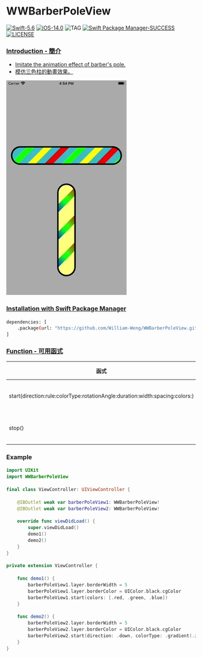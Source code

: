# WWBarberPoleView

[![Swift-5.6](https://img.shields.io/badge/Swift-5.6-orange.svg?style=flat)](https://developer.apple.com/swift/) [![iOS-14.0](https://img.shields.io/badge/iOS-14.0-pink.svg?style=flat)](https://developer.apple.com/swift/) ![TAG](https://img.shields.io/github/v/tag/William-Weng/WWBarberPoleView) [![Swift Package Manager-SUCCESS](https://img.shields.io/badge/Swift_Package_Manager-SUCCESS-blue.svg?style=flat)](https://developer.apple.com/swift/) [![LICENSE](https://img.shields.io/badge/LICENSE-MIT-yellow.svg?style=flat)](https://developer.apple.com/swift/)

### [Introduction - 簡介](https://swiftpackageindex.com/William-Weng)
- [Imitate the animation effect of barber's pole.](https://zh.wikipedia.org/zh-tw/三色柱)
- [模仿三色柱的動畫效果。](https://landpattern2630.wixsite.com/landpattern/copy-of-design-3)

![](./Example.webp)

### [Installation with Swift Package Manager](https://medium.com/彼得潘的-swift-ios-app-開發問題解答集/使用-spm-安裝第三方套件-xcode-11-新功能-2c4ffcf85b4b)
```bash
dependencies: [
    .package(url: "https://github.com/William-Weng/WWBarberPoleView.git", .upToNextMajor(from: "1.2.2"))
]
```

### [Function - 可用函式](https://ezgif.com/video-to-webp)
|函式|功能|
|-|-|
|start(direction:rule:colorType:rotationAngle:duration:width:spacing:colors:)|開始執行|
|stop()|動畫停止|

### Example
```swift
import UIKit
import WWBarberPoleView

final class ViewController: UIViewController {
    
    @IBOutlet weak var barberPoleView1: WWBarberPoleView!
    @IBOutlet weak var barberPoleView2: WWBarberPoleView!

    override func viewDidLoad() {
        super.viewDidLoad()
        demo1()
        demo2()
    }
}

private extension ViewController {
    
    func demo1() {
        barberPoleView1.layer.borderWidth = 5
        barberPoleView1.layer.borderColor = UIColor.black.cgColor
        barberPoleView1.start(colors: [.red, .green, .blue])
    }
    
    func demo2() {
        barberPoleView2.layer.borderWidth = 5
        barberPoleView2.layer.borderColor = UIColor.black.cgColor
        barberPoleView2.start(direction: .down, colorType: .gradient(.init(x: 0.0, y: 1.0), .init(x: 1.0, y: 1.0)), spacing: 10, colors: [.red, .green, .blue])
    }
}
```
